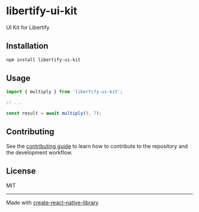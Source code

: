 # libertify-ui-kit

UI Kit for Libertify

## Installation

```sh
npm install libertify-ui-kit
```

## Usage

```js
import { multiply } from 'libertify-ui-kit';

// ...

const result = await multiply(3, 7);
```

## Contributing

See the [contributing guide](CONTRIBUTING.md) to learn how to contribute to the repository and the development workflow.

## License

MIT

---

Made with [create-react-native-library](https://github.com/callstack/react-native-builder-bob)
